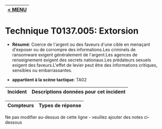 |[< MENU](../../README.md)|
|---|
# Technique T0137.005: Extorsion

* **Résumé**: Coerce de l'argent ou des faveurs d'une cible en menaçant d'exposer ou de corrompre des informations.Les criminels de ransomware exigent généralement de l'argent.Les agences de renseignement exigent des secrets nationaux.Les prédateurs sexuels exigent des faveurs.L'effet de levier peut être des informations critiques, sensibles ou embarrassantes.

* **appartient à la scène tactique**: TA02


|Incident |Descriptions données pour cet incident |
|-------- |-------------------- |



|Compteurs |Types de réponse |
|-------- |-------------- |


Ne pas modifier au-dessus de cette ligne - veuillez ajouter des notes ci-dessous